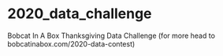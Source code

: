 # 2020_data_challenge
Bobcat In A Box Thanksgiving Data Challenge (for more head to bobcatinabox.com/2020-data-contest)
